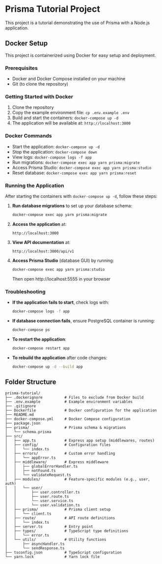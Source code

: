 # Prisma Tutorial Project

This project is a tutorial demonstrating the use of Prisma with a Node.js application.

## Docker Setup

This project is containerized using Docker for easy setup and deployment.

### Prerequisites

- Docker and Docker Compose installed on your machine
- Git (to clone the repository)

### Getting Started with Docker

1. Clone the repository
2. Copy the example environment file: `cp .env.example .env`
3. Build and start the containers: `docker-compose up -d`
4. The application will be available at: `http://localhost:3000`

### Docker Commands

- Start the application: `docker-compose up -d`
- Stop the application: `docker-compose down`
- View logs: `docker-compose logs -f app`
- Run migrations: `docker-compose exec app yarn prisma:migrate`
- Access Prisma Studio: `docker-compose exec app yarn prisma:studio`
- Reset database: `docker-compose exec app yarn prisma:reset`

### Running the Application

After starting the containers with `docker-compose up -d`, follow these steps:

1. **Run database migrations** to set up your database schema:
   ```bash
   docker-compose exec app yarn prisma:migrate
   ```

2. **Access the application** at:
   ```
   http://localhost:3000
   ```

3. **View API documentation** at:
   ```
   http://localhost:3000/api/v1
   ```

4. **Access Prisma Studio** (database GUI) by running:
   ```bash
   docker-compose exec app yarn prisma:studio
   ```
   Then open http://localhost:5555 in your browser

### Troubleshooting

- **If the application fails to start**, check logs with:
  ```bash
  docker-compose logs -f app
  ```

- **If database connection fails**, ensure PostgreSQL container is running:
  ```bash
  docker-compose ps
  ```

- **To restart the application**:
  ```bash
  docker-compose restart app
  ```

- **To rebuild the application** after code changes:
  ```bash
  docker-compose up -d --build app
  ```

## Folder Structure

```
prisma-tutorial/
├── .dockerignore          # Files to exclude from Docker build
├── .env.example           # Example environment variables
├── .gitignore
├── Dockerfile             # Docker configuration for the application
├── README.md
├── docker-compose.yml     # Docker Compose configuration
├── package.json
├── prisma/                # Prisma schema & migrations
│   └── schema.prisma
├── src/
│   ├── app.ts             # Express app setup (middlewares, routes)
│   ├── config/            # Configuration files
│   │   └── index.ts
│   ├── errors/            # Custom error handling
│   │   └── appError.ts
│   ├── middleware/        # Express middleware
│   │   ├── globalErrorHandler.ts
│   │   ├── notFound.ts
│   │   └── validateRequest.ts
│   ├── modules/           # Feature-specific modules (e.g., user, auth)
│   │   └── user/
│   │       ├── user.controller.ts
│   │       ├── user.route.ts
│   │       └── user.service.ts
│   │       └── user.validation.ts
│   ├── prisma/            # Prisma client setup
│   │   └── client.ts
│   ├── route/             # API route definitions
│   │   └── index.ts
│   ├── server.ts          # Entry point
│   ├── types/             # TypeScript type definitions
│   │   └── error.ts
│   └── utils/             # Utility functions
│       ├── asyncHandler.ts
│       └── sendResponse.ts
├── tsconfig.json          # TypeScript configuration
└── yarn.lock              # Yarn lock file
```